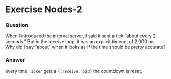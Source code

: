 Exercise Nodes-2
================

### Question

When I introduced the interval server, I said it sent a tick “about every 2 seconds.” But in the receive loop, it has an explicit timeout of 2,000 ms. Why did I say “about” when it looks as if the time should be pretty accurate?


### Answer

every time `Ticker` gets a `{:receive, pid}` the countdown is reset.
